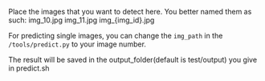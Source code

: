 Place the images that you want to detect here. You better named them as such:
img_10.jpg
img_11.jpg
img_{img_id}.jpg

For predicting single images, you can change the `img_path` in the `/tools/predict.py` to your image number.

The result will be saved in the output_folder(default is test/output) you give in predict.sh
